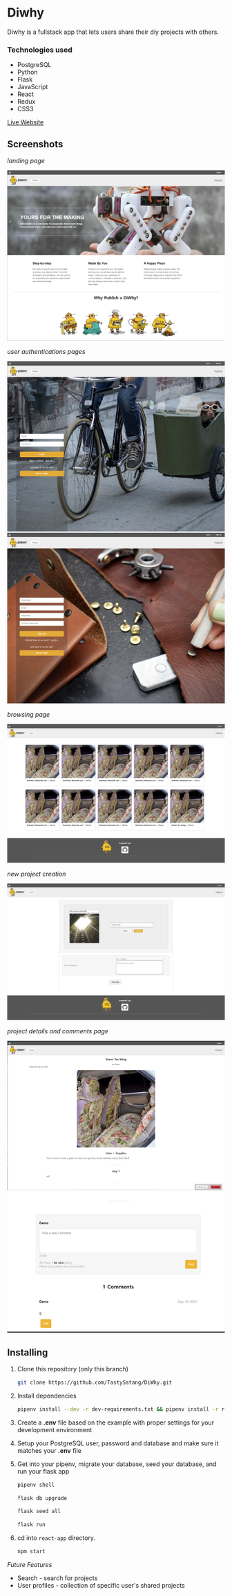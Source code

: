# Diwhy

Diwhy is a fullstack app that lets users share their diy projects with others.

### Technologies used

   * PostgreSQL
   * Python
   * Flask
   * JavaScript
   * React
   * Redux
   * CSS3
 

[Live Website](https://diwhy.herokuapp.com/)

## Screenshots

*landing page*

![](https://github.com/TastySatang/DiWhy/blob/main/gs/Landing.png)

*user authentications pages*

![](https://github.com/TastySatang/DiWhy/blob/main/gs/login.png)
![](https://github.com/TastySatang/DiWhy/blob/main/gs/signup.png)

*browsing page*

![](https://github.com/TastySatang/DiWhy/blob/main/gs/Projects%20page.png)

*new project creation*

![](https://github.com/TastySatang/DiWhy/blob/main/gs/new%20projects.png)

*project details and comments page*

![](https://github.com/TastySatang/DiWhy/blob/main/gs/Project%20detaisl.png)
![](https://github.com/TastySatang/DiWhy/blob/main/gs/Comments%20section.png)

## Installing

1. Clone this repository (only this branch)

   ```bash
   git clone https://github.com/TastySatang/DiWhy.git
   ```

2. Install dependencies

      ```bash
      pipenv install --dev -r dev-requirements.txt && pipenv install -r requirements.txt
      ```

3. Create a **.env** file based on the example with proper settings for your
   development environment
4. Setup your PostgreSQL user, password and database and make sure it matches your **.env** file

5. Get into your pipenv, migrate your database, seed your database, and run your flask app

   ```bash
   pipenv shell
   ```

   ```bash
   flask db upgrade
   ```

   ```bash
   flask seed all
   ```

   ```bash
   flask run
   ```

6. cd into `react-app` directory.

   ```bash
   npm start
   ```

*Future Features*

* Search - search for projects
* User profiles - collection of specific user's shared projects


